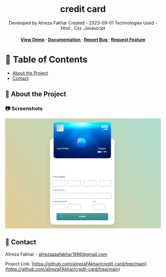 <div align='center'>

<h1>credit card</h1>
<p>Developed by Alireza Fakhar Created - 2023-09-01 Technologies Used - Html , Css ,Javascript </p>

<h4> <a href=https://alirezafakhar.github.io/creditcard/index>View Demo</a> <span> · </span> <a href="https://github.com/alirezaFAkhar/credit-card/blob/master/README.md"> Documentation </a> <span> · </span> <a href="https://github.com/alirezaFAkhar/credit-card/issues"> Report Bug </a> <span> · </span> <a href="https://github.com/alirezaFAkhar/credit-card/issues"> Request Feature </a> </h4>


</div>

# :notebook_with_decorative_cover: Table of Contents

- [About the Project](#star2-about-the-project)
- [Contact](#handshake-contact)


## :star2: About the Project

### :camera: Screenshots
<div align="center"> <a href="https://alirezafakhar.github.io/creditcard/index"><img src="https://github.com/alirezaFAkhar/credit-card/blob/main/assets/image/card.webp" alt='image' width='800'/></a> </div>



## :handshake: Contact

Alireza Fakhar -  alirezaaaafakhar1996@gmail.com

Project Link: [https://github.com/alirezaFAkhar/credit-card/tree/main](https://github.com/alirezaFAkhar/credit-card/tree/main)
